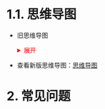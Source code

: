 # 1.1. 思维导图

- 旧思维导图

  <details>
  <summary style="color:red;">展开</summary>

  ![](./image/network-1.png)
  </details>

- 查看新版思维导图：[思维导图](https://whitestarrain.github.io/Note/YourBrain.html)

# 2. 常见问题
